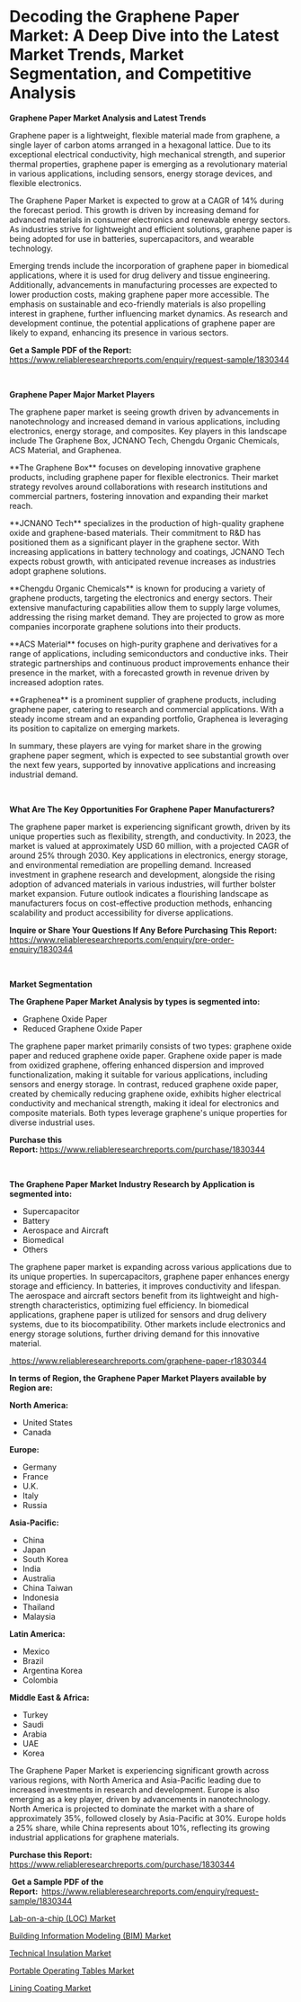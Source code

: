 <p><h1>Decoding the Graphene Paper Market: A Deep Dive into the Latest Market Trends, Market Segmentation, and Competitive Analysis</h1></p><p><strong>Graphene Paper Market Analysis and Latest Trends</strong></p>
<p><p>Graphene paper is a lightweight, flexible material made from graphene, a single layer of carbon atoms arranged in a hexagonal lattice. Due to its exceptional electrical conductivity, high mechanical strength, and superior thermal properties, graphene paper is emerging as a revolutionary material in various applications, including sensors, energy storage devices, and flexible electronics.</p><p>The Graphene Paper Market is expected to grow at a CAGR of 14% during the forecast period. This growth is driven by increasing demand for advanced materials in consumer electronics and renewable energy sectors. As industries strive for lightweight and efficient solutions, graphene paper is being adopted for use in batteries, supercapacitors, and wearable technology.</p><p>Emerging trends include the incorporation of graphene paper in biomedical applications, where it is used for drug delivery and tissue engineering. Additionally, advancements in manufacturing processes are expected to lower production costs, making graphene paper more accessible. The emphasis on sustainable and eco-friendly materials is also propelling interest in graphene, further influencing market dynamics. As research and development continue, the potential applications of graphene paper are likely to expand, enhancing its presence in various sectors.</p></p>
<p><strong>Get a Sample PDF of the Report:&nbsp;</strong> <a href="https://www.reliableresearchreports.com/enquiry/request-sample/1830344?utm_campaign=31&utm_medium=2&utm_source=Github&utm_content=ia&utm_term=10112024&utm_id=graphene-paper">https://www.reliableresearchreports.com/enquiry/request-sample/1830344</a></p>
<p>&nbsp;</p>
<p><strong>Graphene Paper Major Market Players</strong></p>
<p><p>The graphene paper market is seeing growth driven by advancements in nanotechnology and increased demand in various applications, including electronics, energy storage, and composites. Key players in this landscape include The Graphene Box, JCNANO Tech, Chengdu Organic Chemicals, ACS Material, and Graphenea.</p><p>**The Graphene Box** focuses on developing innovative graphene products, including graphene paper for flexible electronics. Their market strategy revolves around collaborations with research institutions and commercial partners, fostering innovation and expanding their market reach.</p><p>**JCNANO Tech** specializes in the production of high-quality graphene oxide and graphene-based materials. Their commitment to R&D has positioned them as a significant player in the graphene sector. With increasing applications in battery technology and coatings, JCNANO Tech expects robust growth, with anticipated revenue increases as industries adopt graphene solutions.</p><p>**Chengdu Organic Chemicals** is known for producing a variety of graphene products, targeting the electronics and energy sectors. Their extensive manufacturing capabilities allow them to supply large volumes, addressing the rising market demand. They are projected to grow as more companies incorporate graphene solutions into their products.</p><p>**ACS Material** focuses on high-purity graphene and derivatives for a range of applications, including semiconductors and conductive inks. Their strategic partnerships and continuous product improvements enhance their presence in the market, with a forecasted growth in revenue driven by increased adoption rates.</p><p>**Graphenea** is a prominent supplier of graphene products, including graphene paper, catering to research and commercial applications. With a steady income stream and an expanding portfolio, Graphenea is leveraging its position to capitalize on emerging markets.</p><p>In summary, these players are vying for market share in the growing graphene paper segment, which is expected to see substantial growth over the next few years, supported by innovative applications and increasing industrial demand.</p></p>
<p>&nbsp;</p>
<p><strong>What Are The Key Opportunities For Graphene Paper Manufacturers?</strong></p>
<p><p>The graphene paper market is experiencing significant growth, driven by its unique properties such as flexibility, strength, and conductivity. In 2023, the market is valued at approximately USD 60 million, with a projected CAGR of around 25% through 2030. Key applications in electronics, energy storage, and environmental remediation are propelling demand. Increased investment in graphene research and development, alongside the rising adoption of advanced materials in various industries, will further bolster market expansion. Future outlook indicates a flourishing landscape as manufacturers focus on cost-effective production methods, enhancing scalability and product accessibility for diverse applications.</p></p>
<p><strong>Inquire or Share Your Questions If Any Before Purchasing This Report:</strong> <a href="https://www.reliableresearchreports.com/enquiry/pre-order-enquiry/1830344?utm_campaign=31&utm_medium=2&utm_source=Github&utm_content=ia&utm_term=10112024&utm_id=graphene-paper">https://www.reliableresearchreports.com/enquiry/pre-order-enquiry/1830344</a></p>
<p>&nbsp;</p>
<p><strong>Market Segmentation</strong></p>
<p><strong>The Graphene Paper Market Analysis by types is segmented into:</strong></p>
<p><ul><li>Graphene Oxide Paper</li><li>Reduced Graphene Oxide Paper</li></ul></p>
<p><p>The graphene paper market primarily consists of two types: graphene oxide paper and reduced graphene oxide paper. Graphene oxide paper is made from oxidized graphene, offering enhanced dispersion and improved functionalization, making it suitable for various applications, including sensors and energy storage. In contrast, reduced graphene oxide paper, created by chemically reducing graphene oxide, exhibits higher electrical conductivity and mechanical strength, making it ideal for electronics and composite materials. Both types leverage graphene's unique properties for diverse industrial uses.</p></p>
<p><strong>Purchase this Report:&nbsp;</strong><a href="https://www.reliableresearchreports.com/purchase/1830344?utm_campaign=31&utm_medium=2&utm_source=Github&utm_content=ia&utm_term=10112024&utm_id=graphene-paper">https://www.reliableresearchreports.com/purchase/1830344</a></p>
<p>&nbsp;</p>
<p><strong>The Graphene Paper Market Industry Research by Application is segmented into:</strong></p>
<p><ul><li>Supercapacitor</li><li>Battery</li><li>Aerospace and Aircraft</li><li>Biomedical</li><li>Others</li></ul></p>
<p><p>The graphene paper market is expanding across various applications due to its unique properties. In supercapacitors, graphene paper enhances energy storage and efficiency. In batteries, it improves conductivity and lifespan. The aerospace and aircraft sectors benefit from its lightweight and high-strength characteristics, optimizing fuel efficiency. In biomedical applications, graphene paper is utilized for sensors and drug delivery systems, due to its biocompatibility. Other markets include electronics and energy storage solutions, further driving demand for this innovative material.</p></p>
<p><a href="https://www.reliableresearchreports.com/graphene-paper-r1830344?utm_campaign=31&utm_medium=2&utm_source=Github&utm_content=ia&utm_term=10112024&utm_id=graphene-paper">&nbsp;https://www.reliableresearchreports.com/graphene-paper-r1830344</a></p>
<p><strong>In terms of Region, the Graphene Paper Market Players available by Region are:</strong></p>
<p>
    <p> <strong> North America: </strong>
        <ul>
            <li>United States</li>
            <li>Canada</li>
        </ul>
        </p> 
    <p> <strong> Europe: </strong>
        <ul>
            <li>Germany</li>
            <li>France</li>
            <li>U.K.</li>
            <li>Italy</li>
            <li>Russia</li>
        </ul>
        </p> 
    <p> <strong> Asia-Pacific: </strong>
        <ul>
            <li>China</li>
            <li>Japan</li>
            <li>South Korea</li>
            <li>India</li>
            <li>Australia</li>
            <li>China Taiwan</li>
            <li>Indonesia</li>
            <li>Thailand</li>
            <li>Malaysia</li>
        </ul>
        </p> 
    <p> <strong> Latin America: </strong>
        <ul>
            <li>Mexico</li>
            <li>Brazil</li>
            <li>Argentina Korea</li>
            <li>Colombia</li>
        </ul>
        </p> 
    <p> <strong> Middle East & Africa: </strong>
        <ul>
            <li>Turkey</li>
            <li>Saudi</li>
            <li>Arabia</li>
            <li>UAE</li>
            <li>Korea</li>
        </ul>
    </p>
    </p>
<p><p>The Graphene Paper Market is experiencing significant growth across various regions, with North America and Asia-Pacific leading due to increased investments in research and development. Europe is also emerging as a key player, driven by advancements in nanotechnology. North America is projected to dominate the market with a share of approximately 35%, followed closely by Asia-Pacific at 30%. Europe holds a 25% share, while China represents about 10%, reflecting its growing industrial applications for graphene materials.</p></p>
<p><strong>Purchase this Report: </strong><a href="https://www.reliableresearchreports.com/purchase/1830344?utm_campaign=31&utm_medium=2&utm_source=Github&utm_content=ia&utm_term=10112024&utm_id=graphene-paper">https://www.reliableresearchreports.com/purchase/1830344</a></p>
<p>&nbsp;<strong>Get a Sample PDF of the Report:&nbsp;&nbsp;</strong><a href="https://www.reliableresearchreports.com/enquiry/request-sample/1830344?utm_campaign=31&utm_medium=2&utm_source=Github&utm_content=ia&utm_term=10112024&utm_id=graphene-paper">https://www.reliableresearchreports.com/enquiry/request-sample/1830344</a></p>
<p><strong></strong></p>
<p><p><a href="https://www.linkedin.com/pulse/lab-on-a-chip-loc-market-evolution-regional-adaptations-innovation-a77he?utm_campaign=31&utm_medium=2&utm_source=Github&utm_content=ia&utm_term=10112024&utm_id=graphene-paper">Lab-on-a-chip (LOC) Market</a></p><p><a href="https://www.linkedin.com/pulse/building-information-modeling-bim-ecosystem-mapping-innovation-eyeke?utm_campaign=31&utm_medium=2&utm_source=Github&utm_content=ia&utm_term=10112024&utm_id=graphene-paper">Building Information Modeling (BIM) Market</a></p><p><a href="https://github.com/isbel3opkkem/Market-Research-Report-List-1/blob/main/technical-insulation-market.md?utm_campaign=31&utm_medium=2&utm_source=Github&utm_content=ia&utm_term=10112024&utm_id=graphene-paper">Technical Insulation Market</a></p><p><a href="https://issuu.com/reportprime-2/docs/portable-operating-tables-market-si_feed204fae18c0?utm_campaign=31&utm_medium=2&utm_source=Github&utm_content=ia&utm_term=10112024&utm_id=graphene-paper">Portable Operating Tables Market</a></p><p><a href="https://github.com/cristy9x9bur/Market-Research-Report-List-1/blob/main/lining-coating-market.md?utm_campaign=31&utm_medium=2&utm_source=Github&utm_content=ia&utm_term=10112024&utm_id=graphene-paper">Lining Coating Market</a></p></p>